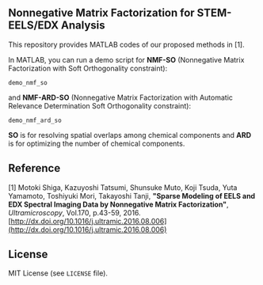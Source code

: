 ## Nonnegative Matrix Factorization for STEM-EELS/EDX Analysis

This repository provides MATLAB codes of our proposed methods in [1].

In MATLAB, you can run a demo script for **NMF-SO** (Nonnegative Matrix Factorization with Soft Orthogonality constraint):

    demo_nmf_so

and **NMF-ARD-SO** (Nonnegative Matrix Factorization with Automatic Relevance Determination Soft Orthogonality constraint):

    demo_nmf_ard_so
    
**SO** is for resolving spatial overlaps among chemical components and **ARD** is for optimizing the number of chemical components.


## Reference

[1]
Motoki Shiga, Kazuyoshi Tatsumi, Shunsuke Muto, Koji Tsuda, Yuta Yamamoto, Toshiyuki Mori, Takayoshi Tanji,
  **"Sparse Modeling of EELS and EDX Spectral Imaging Data by Nonnegative Matrix Factorization"**,  
  *Ultramicroscopy*, Vol.170, p.43-59, 2016.  
[http://dx.doi.org/10.1016/j.ultramic.2016.08.006](http://dx.doi.org/10.1016/j.ultramic.2016.08.006)


## License

MIT License (see `LICENSE` file).
